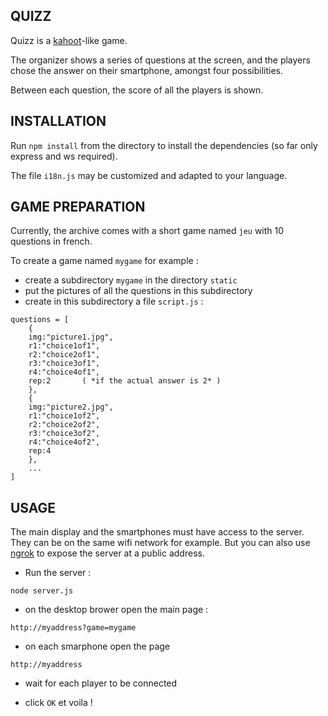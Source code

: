 ## QUIZZ

Quizz is a [kahoot](https://kahoot.com)-like game.

The organizer shows a series of questions at the screen,
and the players chose the answer on their smartphone,
amongst four possibilities.

Between each question, the score of all the players is shown.

## INSTALLATION

Run `npm install` from the directory to install the
dependencies (so far only express and ws required).

The file `i18n.js` may be customized and adapted to your language.

## GAME PREPARATION

Currently, the archive comes with a short game named `jeu`
with 10 questions in french.

To create a game named `mygame` for example :
* create a subdirectory `mygame` in the directory `static`
* put the pictures of all the questions in this subdirectory
* create in this subdirectory a file `script.js` :
```
questions = [
	{
	img:"picture1.jpg",
	r1:"choice1of1",
	r2:"choice2of1",
	r3:"choice3of1",
	r4:"choice4of1",
	rep:2		( *if the actual answer is 2* )
	},
	{
	img:"picture2.jpg",
	r1:"choice1of2",
	r2:"choice2of2",
	r3:"choice3of2",
	r4:"choice4of2",
	rep:4
	},
	...
]
```
## USAGE

The main display and the smartphones must have access to the server. They can be on the same wifi network for example. But you can also use 
[ngrok](https://ngrok.com) to expose the server at a public address.

* Run the server :
```
node server.js
```

* on the desktop brower open the main page :
```
http://myaddress?game=mygame
```

* on each smarphone open the page
```
http://myaddress
```

* wait for each player to be connected

* click `OK` et voila !


	
